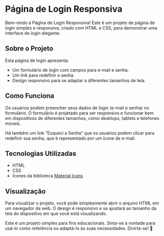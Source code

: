 # Página de Login Responsiva

Bem-vindo à Página de Login Responsiva! Este é um projeto de página de login simples e responsiva, criado com HTML e CSS, para demonstrar uma interface de login elegante.

## Sobre o Projeto

Esta página de login apresenta:

- Um formulário de login com campos para e-mail e senha.
- Um link para redefinir a senha.
- Design responsivo para se adaptar a diferentes tamanhos de tela.

## Como Funciona

Os usuários podem preencher seus dados de login (e-mail e senha) no formulário. O formulário é projetado para ser responsivo e funcionar bem em dispositivos de diferentes tamanhos, como desktops, tablets e telefones móveis.

Há também um link "Esqueci a Senha" que os usuários podem clicar para redefinir sua senha, que é representado por um ícone de e-mail.

## Tecnologias Utilizadas

- HTML
- CSS
- Ícones da biblioteca [Material Icons](https://fonts.google.com/icons)

## Visualização

Para visualizar o projeto, você pode simplesmente abrir o arquivo HTML em um navegador da web. O design é responsivo e se ajustará ao tamanho da tela do dispositivo em que você está visualizando.

Este é um projeto simples para fins educacionais. Sinta-se à vontade para usá-lo como referência ou adaptá-lo às suas necessidades. Divirta-se! 🚀
